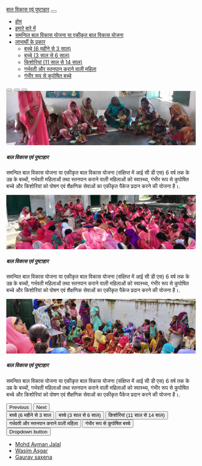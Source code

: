 <!doctype html>
<html lang="en">

<head>
  <!-- Required meta tags -->
  <meta charset="utf-8">
  <meta name="viewport" content="width=device-width, initial-scale=1">

  <!-- Bootstrap CSS -->
  <link href="https://cdn.jsdelivr.net/npm/bootstrap@5.0.0-beta2/dist/css/bootstrap.min.css" rel="stylesheet"
    integrity="sha384-BmbxuPwQa2lc/FVzBcNJ7UAyJxM6wuqIj61tLrc4wSX0szH/Ev+nYRRuWlolflfl" crossorigin="anonymous">

  <title>होम </title>
  <span img.src="ICDS-2.jpg" class="nav-item"></span>
</head>

<body>
  <nav class="navbar navbar-expand-lg navbar-warning bg-warning">
    <div class="container-fluid">
      <a class="navbar-brand" href="#">बाल विकास एवं पुष्टाहार</a>
      <button class="navbar-toggler" type="button" data-bs-toggle="collapse" data-bs-target="#navbarNavDropdown"
        aria-controls="navbarNavDropdown" aria-expanded="false" aria-label="Toggle navigation">
        <span class="navbar-toggler-icon"></span>
      </button>
      <div class="collapse navbar-collapse" id="navbarNavDropdown">
        <ul class="navbar-nav">
          <li class="nav-item">
            <a class="nav-link active" aria-current="page" href="#">होम</a>
          </li>
          <li class="nav-item">
            <a class="nav-link" href="#">हमारे बारे में</a>
          </li>
          <li class="nav-item">
            <a class="nav-link" href="#">समन्वित बाल विकास योजना या एकीकृत बाल विकास योजना</a>
          </li>
          <li class="nav-item dropdown">
            <a class="nav-link dropdown-toggle" href="#" id="navbarDropdownMenuLink" role="button"
              data-bs-toggle="dropdown" aria-expanded="false">
              लाभार्थी के प्रकार
            </a>
            <ul class="dropdown-menu" aria-labelledby="navbarDropdownMenuLink">
              <li><a class="dropdown-item" href="#">बच्चे
                  (6 महीने से 3 साल)</a></li>
              <li><a class="dropdown-item" href="#">बच्चे
                  (3 साल से 6 साल) </a></li>
              <li><a class="dropdown-item" href="#">किशोरियां
                  (11 साल से 14 साल) </a></li>
              <li><a class="dropdown-item" href="#">गर्भवती और
                  स्तनपान कराने वाली महिला</a></li>
              <li><a class="dropdown-item" href="#">गंभीर रूप से कुपोषित बच्चे</a></li>
            </ul>
          </li>
        </ul>
      </div>
    </div>
  </nav>
  <div id="carouselExampleCaptions" class="carousel slide my-5" data-bs-ride="carousel">
    <div class="carousel-indicators">
      <button type="button" data-bs-target="#carouselExampleCaptions" data-bs-slide-to="0" class="active" aria-current="true" aria-label="Slide 1"></button>
      <button type="button" data-bs-target="#carouselExampleCaptions" data-bs-slide-to="1" aria-label="Slide 2"></button>
      <button type="button" data-bs-target="#carouselExampleCaptions" data-bs-slide-to="2" aria-label="Slide 3"></button>
    </div>
    <div class="carousel-inner">
      <div class="carousel-item active">
        <img src="ICDS-1.jpg" class="d-block w-100" alt="...">
        <div class="carousel-caption d-none d-md-block">
          <h5>बाल विकास एवं पुष्टाहार</h5>
          <p>समन्वित बाल विकास योजना या एकीकृत बाल विकास योजना (संक्षिप्त में आई सी डी एस) 6 वर्ष तक के उम्र के बच्चों, गर्भवती महिलाओं तथा स्तनपान कराने वाली महिलाओं को स्वास्थ्य, गंभीर रूप से कुपोषित बच्चे और किशोरियां को पोषण एवं शैक्षणिक सेवाओं का एकीकृत पैकेज प्रदान करने की योजना है।.</p>
        </div>
      </div>
      <div class="carousel-item">
        <img src="ICDS-2.jpg" class="d-block w-100" alt="...">
        <div class="carousel-caption d-none d-md-block">
          <h5>बाल विकास एवं पुष्टाहार</h5>
          <p>समन्वित बाल विकास योजना या एकीकृत बाल विकास योजना (संक्षिप्त में आई सी डी एस) 6 वर्ष तक के उम्र के बच्चों, गर्भवती महिलाओं तथा स्तनपान कराने वाली महिलाओं को स्वास्थ्य, गंभीर रूप से कुपोषित बच्चे और किशोरियां को पोषण एवं शैक्षणिक सेवाओं का एकीकृत पैकेज प्रदान करने की योजना है।.</p>
        </div>
      </div>
      <div class="carousel-item">
        <img src="ICDS-3.jpg" class="d-block w-100" alt="...">
        <div class="carousel-caption d-none d-md-block">
          <h5>बाल विकास एवं पुष्टाहार</h5>
          <p>समन्वित बाल विकास योजना या एकीकृत बाल विकास योजना (संक्षिप्त में आई सी डी एस) 6 वर्ष तक के उम्र के बच्चों, गर्भवती महिलाओं तथा स्तनपान कराने वाली महिलाओं को स्वास्थ्य, गंभीर रूप से कुपोषित बच्चे और किशोरियां को पोषण एवं शैक्षणिक सेवाओं का एकीकृत पैकेज प्रदान करने की योजना है।.</p>
        </div>
      </div>
    </div>
    <button class="carousel-control-prev" type="button" data-bs-target="#carouselExampleCaptions"  data-bs-slide="prev">
      <span class="carousel-control-prev-icon" aria-hidden="true"></span>
      <span class="visually-hidden">Previous</span>
    </button>
    <button class="carousel-control-next" type="button" data-bs-target="#carouselExampleCaptions"  data-bs-slide="next">
      <span class="carousel-control-next-icon" aria-hidden="true"></span>
      <span class="visually-hidden">Next</span>
    </button>
  </div>
  <div class="d-grid gap-2 col-6 my-5 mx-auto">
    <button class="btn btn-primary" type="button">बच्चे
      (6 महीने से 3 साल</button>
    <button class="btn btn-danger" type="button">बच्चे
      (3 साल से 6 साल)</button>
    <button class="btn btn-warning" type="button">किशोरियां
      (11 साल से 14 साल)</button>
    <button class="btn btn-secondary" type="button">गर्भवती और
      स्तनपान कराने वाली महिला</button>
    <button class="btn btn-dark" type="button">गंभीर रूप से कुपोषित बच्चे</button>
  </div>
  <div class="dropdown d-grid mx-auto">
    <button class="btn btn-secondary dropdown-toggle" type="button" id="dropdownMenuButton1" data-bs-toggle="dropdown" aria-expanded="false">
      Dropdown button
    </button>
    <ul class="dropdown-menu" aria-labelledby="dropdownMenuButton1">
      <li><a class="btn btn-danger d-grid" href="#">Mohd Ayman Jalal</a></li>
      <li><a class="btn btn-warning d-grid" href="#">Wasim Asgar</a></li>
      <li><a class="btn btn-secondary d-grid" href="#">Gaurav saxena</a></li>
    </ul>
  </div>
  <!-- Optional JavaScript; choose one of the two! -->

  <!-- Option 1: Bootstrap Bundle with Popper -->
  <script src="https://cdn.jsdelivr.net/npm/bootstrap@5.0.0-beta2/dist/js/bootstrap.bundle.min.js"
    integrity="sha384-b5kHyXgcpbZJO/tY9Ul7kGkf1S0CWuKcCD38l8YkeH8z8QjE0GmW1gYU5S9FOnJ0"
    crossorigin="anonymous"></script>

  <!-- Option 2: Separate Popper and Bootstrap JS -->
  <!--
    <script src="https://cdn.jsdelivr.net/npm/@popperjs/core@2.6.0/dist/umd/popper.min.js" integrity="sha384-KsvD1yqQ1/1+IA7gi3P0tyJcT3vR+NdBTt13hSJ2lnve8agRGXTTyNaBYmCR/Nwi" crossorigin="anonymous"></script>
    <script src="https://cdn.jsdelivr.net/npm/bootstrap@5.0.0-beta2/dist/js/bootstrap.min.js" integrity="sha384-nsg8ua9HAw1y0W1btsyWgBklPnCUAFLuTMS2G72MMONqmOymq585AcH49TLBQObG" crossorigin="anonymous"></script>
    -->
</body>

</html>
